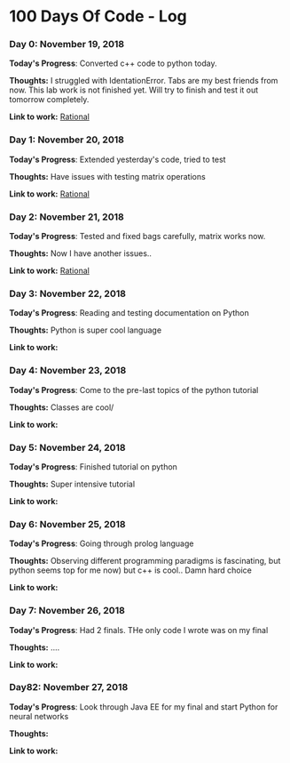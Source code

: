 # 100 Days Of Code - Log

### Day 0: November 19, 2018 

**Today's Progress**: Converted c++ code to python today.

**Thoughts:** I struggled with IdentationError. Tabs are my best friends from now. This lab work is not finished yet. Will try to finish and test it out tomorrow completely.

**Link to work:** [Rational](https://github.com/dianazhanseit/rational)

### Day 1: November 20, 2018 

**Today's Progress**: Extended yesterday's code, tried to test

**Thoughts:** Have issues with testing matrix operations

**Link to work:** [Rational](https://github.com/dianazhanseit/rational)

### Day 2: November 21, 2018 

**Today's Progress**: Tested and fixed bags carefully, matrix works now.

**Thoughts:** Now I have another issues..

**Link to work:** [Rational](https://github.com/dianazhanseit/rational)

### Day 3: November 22, 2018 

**Today's Progress**: Reading and testing documentation on Python

**Thoughts:** Python is super cool language

**Link to work:** 

### Day 4: November 23, 2018 

**Today's Progress**: Come to the pre-last topics of the python tutorial

**Thoughts:** Classes are cool/

**Link to work:** 

### Day 5: November 24, 2018 

**Today's Progress**: Finished tutorial on python

**Thoughts:** Super intensive tutorial

**Link to work:** 

### Day 6: November 25, 2018 

**Today's Progress**: Going through prolog language

**Thoughts:** Observing different programming paradigms is fascinating, but python seems top for me now) but c++ is cool.. Damn hard choice

**Link to work:** 

### Day 7: November 26, 2018 

**Today's Progress**: Had 2 finals. THe only code I wrote was on my final

**Thoughts:** ....

**Link to work:** 

### Day82: November 27, 2018 

**Today's Progress**: Look through Java EE for my final and start Python for neural networks

**Thoughts:** 

**Link to work:** 

